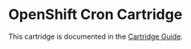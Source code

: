 # OpenShift Cron Cartridge
This cartridge is documented in the [Cartridge Guide](https://github.com/openshift/origin-server/blob/master/documentation/oo_cartridge_guide.adoc#cron).
